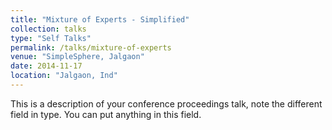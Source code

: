 ```yaml
---
title: "Mixture of Experts - Simplified"
collection: talks
type: "Self Talks"
permalink: /talks/mixture-of-experts
venue: "SimpleSphere, Jalgaon"
date: 2014-11-17
location: "Jalgaon, Ind"
---
```


This is a description of your conference proceedings talk, note the different field in type. You can put anything in this field.
